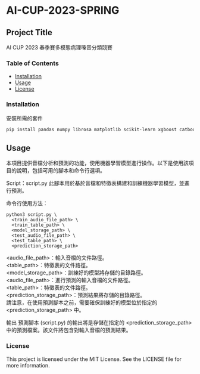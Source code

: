 # AI-CUP-2023-SPRING

## Project Title

AI CUP 2023 春季賽多模態病理嗓音分類競賽

### Table of Contents
- [Installation](#installation)
- [Usage](#usage)
- [License](#license)

### Installation

安裝所需的套件

```bash
pip install pandas numpy librosa matplotlib scikit-learn xgboost catboost lightgbm
```

## Usage

本項目提供音檔分析和預測的功能，使用機器學習模型進行操作。以下是使用該項目的說明，包括可用的腳本和命令行選項。

Script：script.py
此腳本用於基於音檔和特徵表構建和訓練機器學習模型，並進行預測。

命令行使用方法：

```python3
python3 script.py \
  <train_audio_file_path> \
  <train_table_path> \
  <model_storage_path> \
  <test_audio_file_path> \
  <test_table_path> \
  <prediction_storage_path>
```
<audio_file_path>：輸入音檔的文件路徑。 \
<table_path>：特徵表的文件路徑。 \
<model_storage_path>：訓練好的模型將存儲的目錄路徑。 \
<audio_file_path>：進行預測的輸入音檔的文件路徑。 \
<table_path>：特徵表的文件路徑。 \
<prediction_storage_path>：預測結果將存儲的目錄路徑。 \
請注意，在使用預測腳本之前，需要確保訓練好的模型位於指定的 <prediction_storage_path> 中。

輸出
預測腳本 (script.py) 的輸出將是存儲在指定的 <prediction_storage_path> 中的預測檔案。該文件將包含對輸入音檔的預測結果。


### License

This project is licensed under the MIT License. See the LICENSE file for more information.
